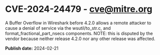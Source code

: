 # CVE-2024-24479 - cve@mitre.org

A Buffer Overflow in Wireshark before 4.2.0 allows a remote attacker to cause a denial of service via the wsutil/to_str.c, and format_fractional_part_nsecs components. NOTE: this is disputed by the vendor because neither release 4.2.0 nor any other release was affected.

**Publish date:** 2024-02-21
